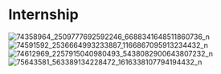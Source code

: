 # Internship

![74358964_2509777692592246_6688341648511860736_n](https://user-images.githubusercontent.com/50679980/68503571-db2ae880-026b-11ea-832b-c830d414d65c.jpg)
![74591592_2536664993233887_1166867095913234432_n](https://user-images.githubusercontent.com/50679980/68503572-db2ae880-026b-11ea-827d-e45c209d1be5.jpg)
![74612969_2257915040980493_5438082900643807232_n](https://user-images.githubusercontent.com/50679980/68503573-db2ae880-026b-11ea-9e84-c0ed8cdc7f58.jpg)
![75643581_563389134228472_1616338107794194432_n](https://user-images.githubusercontent.com/50679980/68503574-dbc37f00-026b-11ea-8901-ccbe2e140be7.jpg)
